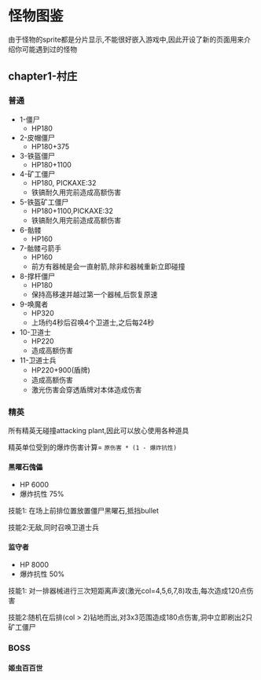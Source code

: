 # 怪物图鉴

由于怪物的sprite都是分片显示,不能很好嵌入游戏中,因此开设了新的页面用来介绍你可能遇到过的怪物



## chapter1-村庄

### 普通

- 1-僵尸
  - HP180
- 2-皮帽僵尸
  - HP180+375
- 3-铁盔僵尸
  - HP180+1100
- 4-矿工僵尸
  - HP180, PICKAXE:32
  - 铁镐耐久用完前造成高额伤害
- 5-铁盔矿工僵尸
  - HP180+1100,PICKAXE:32
  - 铁镐耐久用完前造成高额伤害
- 6-骷髅
  - HP160
- 7-骷髅弓箭手
  - HP160
  - 前方有器械是会一直射箭,除非和器械重新立即碰撞
- 8-撑杆僵尸
  - HP180
  - 保持高移速并越过第一个器械,后恢复原速
- 9-唤魔者
  - HP320
  - 上场约4秒后召唤4个卫道士,之后每24秒
- 10-卫道士
  - HP220
  - 造成高额伤害
- 11-卫道士兵
  - HP220+900(盾牌)
  - 造成高额伤害
  - 激光伤害会穿透盾牌对本体造成伤害

### 精英

所有精英无碰撞attacking plant,因此可以放心使用各种道具

精英单位受到的爆炸伤害计算= `原伤害 * (1 - 爆炸抗性)`

#### 黑曜石傀儡

- HP 6000
- 爆炸抗性 75%

技能1: 在场上前排位置放置僵尸黑曜石,抵挡bullet

技能2:无敌,同时召唤卫道士兵

#### 监守者

- HP 8000
- 爆炸抗性 50%

技能1: 对一排器械进行三次短距离声波(激光col=4,5,6,7,8)攻击,每次造成120点伤害

技能2:随机在后排(col > 2)钻地而出,对3x3范围造成180点伤害,洞中立即刷出2只矿工僵尸

### BOSS

#### 姬虫百百世